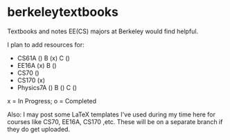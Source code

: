 # berkeleytextbooks
Textbooks and notes EE(CS) majors at Berkeley would find helpful. 

I plan to add resources for: 
 - CS61A () B (x) C ()
 - EE16A (x) B ()
 - CS70 ()
 - CS170 (x)
 - Physics7A () B () C ()
 
 
x = In Progress;
o = Completed

Also: I may post some LaTeX templates I've used during my time here for courses like CS70, EE16A, CS170 ,etc. These will be on a separate branch if they do get uploaded. 
